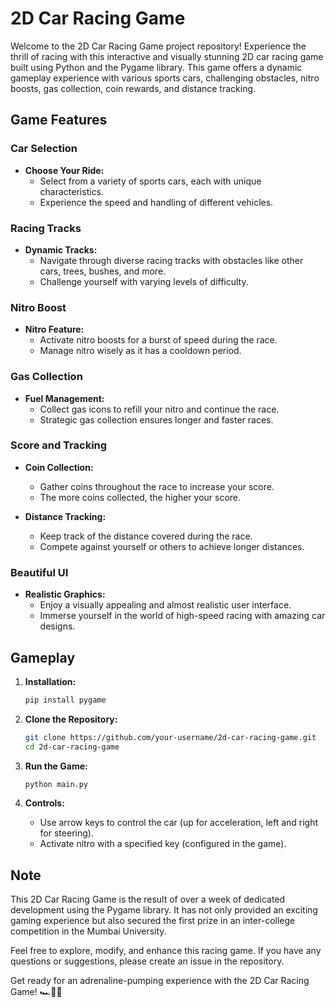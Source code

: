 # 2D Car Racing Game

Welcome to the 2D Car Racing Game project repository! Experience the thrill of racing with this interactive and visually stunning 2D car racing game built using Python and the Pygame library. This game offers a dynamic gameplay experience with various sports cars, challenging obstacles, nitro boosts, gas collection, coin rewards, and distance tracking.

## Game Features

### Car Selection

- **Choose Your Ride:**
  - Select from a variety of sports cars, each with unique characteristics.
  - Experience the speed and handling of different vehicles.

### Racing Tracks

- **Dynamic Tracks:**
  - Navigate through diverse racing tracks with obstacles like other cars, trees, bushes, and more.
  - Challenge yourself with varying levels of difficulty.

### Nitro Boost

- **Nitro Feature:**
  - Activate nitro boosts for a burst of speed during the race.
  - Manage nitro wisely as it has a cooldown period.
  
### Gas Collection

- **Fuel Management:**
  - Collect gas icons to refill your nitro and continue the race.
  - Strategic gas collection ensures longer and faster races.

### Score and Tracking

- **Coin Collection:**
  - Gather coins throughout the race to increase your score.
  - The more coins collected, the higher your score.
  
- **Distance Tracking:**
  - Keep track of the distance covered during the race.
  - Compete against yourself or others to achieve longer distances.

### Beautiful UI

- **Realistic Graphics:**
  - Enjoy a visually appealing and almost realistic user interface.
  - Immerse yourself in the world of high-speed racing with amazing car designs.

## Gameplay

1. **Installation:**
   ```bash
   pip install pygame
   ```

2. **Clone the Repository:**
   ```bash
   git clone https://github.com/your-username/2d-car-racing-game.git
   cd 2d-car-racing-game
   ```

3. **Run the Game:**
   ```bash
   python main.py
   ```

4. **Controls:**
   - Use arrow keys to control the car (up for acceleration, left and right for steering).
   - Activate nitro with a specified key (configured in the game).

## Note

This 2D Car Racing Game is the result of over a week of dedicated development using the Pygame library. It has not only provided an exciting gaming experience but also secured the first prize in an inter-college competition in the Mumbai University.

Feel free to explore, modify, and enhance this racing game. If you have any questions or suggestions, please create an issue in the repository.

Get ready for an adrenaline-pumping experience with the 2D Car Racing Game! 🏎️💨🏁
